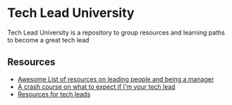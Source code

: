 # Tech Lead University

Tech Lead University is a repository to group resources and learning paths to become a great tech lead

## Resources

- [Awesome List of resources on leading people and being a manager](https://github.com/LappleApple/awesome-leading-and-managing)
- [A crash course on what to expect if I'm your tech lead](https://github.com/molly/manager-README)
- [Resources for tech leads](https://github.com/PeterCookDev/TechLeading)
